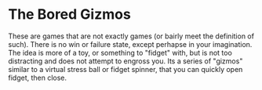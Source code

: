 # The Bored Gizmos
These are games that are not exactly games (or bairly meet the definition of such). 
There is no win or failure state, except perhapse in your imagination. The idea is more of a 
toy, or something to "fidget" with, but is not too distracting and does not attempt to engross you.
Its a series of "gizmos" similar to a virtual stress ball or fidget spinner, that you can quickly open 
fidget, then close.
